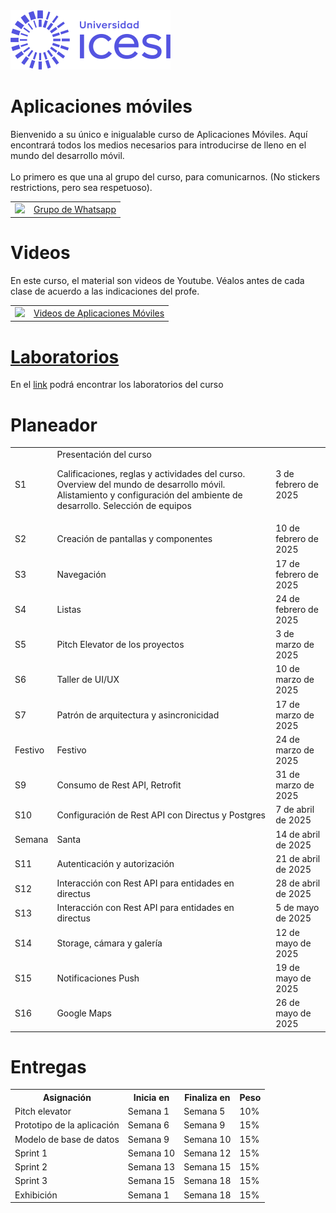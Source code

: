 
<img src="https://raw.githubusercontent.com/Domiciano/AppMoviles251/refs/heads/main/res/images/icesilogo.png" width="256">

# Aplicaciones móviles
Bienvenido a su único e inigualable curso de Aplicaciones Móviles. Aquí encontrará todos los medios necesarios para introducirse de lleno en el mundo del desarrollo móvil.<br><br>
Lo primero es que una al grupo del curso, para comunicarnos. (No stickers restrictions, pero sea respetuoso).


<table style="border-collapse: collapse; border: none;" border="0">
  <tr>
    <td>
      <a href="https://chat.whatsapp.com/JYLSxmxlfz7FVj1XA3l3bI">
        <img src="https://upload.wikimedia.org/wikipedia/commons/thumb/6/6b/WhatsApp.svg/479px-WhatsApp.svg.png" width="64">
      </a>
    </td>
    <td style="vertical-align: middle;">
      <a href="https://chat.whatsapp.com/JYLSxmxlfz7FVj1XA3l3bI">Grupo de Whatsapp</a>
    </td>
  </tr>
</table>

# Videos
En este curso, el material son videos de Youtube. Véalos antes de cada clase de acuerdo a las indicaciones del profe.

<table style="border-collapse: collapse; border: none;" border="0">
  <tr>
    <td>
      <a href="https://miro.com/app/board/o9J_l2waJG0=">
        <img src="https://store-images.s-microsoft.com/image/apps.59334.13959754522315136.c4ea2415-8e3c-42bf-8f77-e885eb7c11a1.be6eacf3-e0b4-4478-9abc-47192806c1b5" width="64">
      </a>
    </td>
    <td style="vertical-align: middle;">
      <a href="https://miro.com/app/board/o9J_l2waJG0=">Videos de Aplicaciones Móviles</a>
    </td>
  </tr>
</table>

# <a href="https://github.com/Domiciano/AppMoviles251/tree/main/Laboratorios/readme.md">Laboratorios</a>
En el <a href="https://github.com/Domiciano/AppMoviles251/tree/main/Laboratorios/readme.md">link</a> podrá encontrar los laboratorios del curso

# Planeador
<table style="border-collapse: collapse; border: none;" border="0">
  <tr>
    <td>
      S1
    </td>
    <td>
      Presentación del curso
      <p>Calificaciones, reglas y actividades del curso. Overview del mundo de desarrollo móvil. Alistamiento y configuración del ambiente de desarrollo. Selección de equipos</p>
    </td>
    <td style="vertical-align: middle;">
      3 de febrero de 2025
    </td>
  </tr>
  <tr>
    <td>
      S2
    </td>
    <td>
      Creación de pantallas y componentes
    </td>
    <td style="vertical-align: middle;">
      10 de febrero de 2025
    </td>
  </tr>

  <tr>
    <td>
      S3
    </td>
    <td>
      Navegación
    </td>
    <td style="vertical-align: middle;">
      17 de febrero de 2025
    </td>
  </tr>

  <tr>
    <td>
      S4
    </td>
    <td>
      Listas
    </td>
    <td style="vertical-align: middle;">
      24 de febrero de 2025
    </td>
  </tr>

  <tr>
    <td>
      S5
    </td>
    <td>
      Pitch Elevator de los proyectos
    </td>
    <td style="vertical-align: middle;">
      3 de marzo de 2025
    </td>
  </tr>

  <tr>
    <td>
      S6
    </td>
    <td>
      Taller de UI/UX
    </td>
    <td style="vertical-align: middle;">
      10 de marzo de 2025
    </td>
  </tr>
  
  <tr>
    <td>
      S7
    </td>
    <td>
      Patrón de arquitectura y asincronicidad
    </td>
    <td style="vertical-align: middle;">
      17 de marzo de 2025
    </td>
  </tr>

  <tr>
    <td>
      Festivo
    </td>
    <td>
      Festivo
    </td>
    <td style="vertical-align: middle;">
      24 de marzo de 2025
    </td>
  </tr>
  
  
  <tr>
    <td>
      S9
    </td>
    <td>
      Consumo de Rest API, Retrofit
    </td>
    <td style="vertical-align: middle;">
      31 de marzo de 2025
    </td>
  </tr>

  
  <tr>
    <td>
      S10
    </td>
    <td>
      Configuración de Rest API con Directus y Postgres
    </td>
    <td style="vertical-align: middle;">
      7 de abril de 2025
    </td>
  </tr>

  <tr>
    <td>
      Semana
    </td>
    <td>
      Santa
    </td>
    <td style="vertical-align: middle;">
      14 de abril de 2025
    </td>
  </tr>

  <tr>
    <td>
      S11
    </td>
    <td>
      Autenticación y autorización
    </td>
    <td style="vertical-align: middle;">
      21 de abril de 2025
    </td>
  </tr>

  <tr>
    <td>
      S12
    </td>
    <td>
      Interacción con Rest API para entidades en directus
    </td>
    <td style="vertical-align: middle;">
      28 de abril de 2025
    </td>
  </tr>

  <tr>
    <td>
      S13
    </td>
    <td>
      Interacción con Rest API para entidades en directus 
    </td>
    <td style="vertical-align: middle;">
      5 de mayo de 2025
    </td>
  </tr>

  <tr>
    <td>
      S14
    </td>
    <td>
      Storage, cámara y galería
    </td>
    <td style="vertical-align: middle;">
      12 de mayo de 2025
    </td>
  </tr>

  <tr>
    <td>
      S15
    </td>
    <td>
      Notificaciones Push
    </td>
    <td style="vertical-align: middle;">
      19 de mayo de 2025
    </td>
  </tr>

  <tr>
    <td>
      S16
    </td>
    <td>
      Google Maps
    </td>
    <td style="vertical-align: middle;">
      26 de mayo de 2025
    </td>
  </tr>
  
</table>

# Entregas

<table style="border-collapse: collapse; border: none;" border="0">

  <tr>
    <th>Asignación</th>
    <th>Inicia en</th>
    <th>Finaliza en</th>
    <th>Peso</th>
  </tr>
  <tr>
    <td>
      Pitch elevator
    </td>
    <td>
      Semana 1
    </td>
    <td style="vertical-align: middle;">
      Semana 5
    </td>
    <td style="vertical-align: middle;">
      10%
    </td>
  </tr>
  <tr>
    <td>
      Prototipo de la aplicación
    </td>
    <td>
      Semana 6
    </td>
    <td style="vertical-align: middle;">
      Semana 9
    </td>
    <td style="vertical-align: middle;">
      15%
    </td>
  </tr>

  <tr>
    <td>
      Modelo de base de datos
    </td>
    <td>
      Semana 9
    </td>
    <td style="vertical-align: middle;">
      Semana 10
    </td>
    <td style="vertical-align: middle;">
      15%
    </td>
  </tr>

  <tr>
    <td>
      Sprint 1
    </td>
    <td>
      Semana 10
    </td>
    <td style="vertical-align: middle;">
      Semana 12
    </td>
    <td style="vertical-align: middle;">
      15%
    </td>
  </tr>

  <tr>
    <td>
      Sprint 2
    </td>
    <td>
      Semana 13
    </td>
    <td style="vertical-align: middle;">
      Semana 15
    </td>
    <td style="vertical-align: middle;">
      15%
    </td>
  </tr>

  <tr>
    <td>
      Sprint 3
    </td>
    <td>
      Semana 15
    </td>
    <td style="vertical-align: middle;">
      Semana 18
    </td>
    <td style="vertical-align: middle;">
      15%
    </td>
  </tr>
  
  <tr>
    <td>
      Exhibición
    </td>
    <td>
      Semana 1
    </td>
    <td style="vertical-align: middle;">
      Semana 18
    </td>
    <td style="vertical-align: middle;">
      15%
    </td>
  </tr>
  
  
</table>

